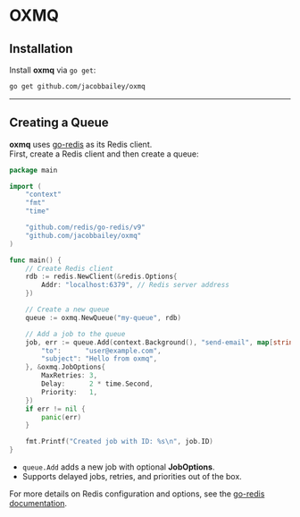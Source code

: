 # OXMQ

## Installation

Install **oxmq** via `go get`:

```bash
go get github.com/jacobbailey/oxmq
```

---

## Creating a Queue

**oxmq** uses [go-redis](https://github.com/redis/go-redis) as its Redis client.  
First, create a Redis client and then create a queue:

```go
package main

import (
    "context"
    "fmt"
    "time"

    "github.com/redis/go-redis/v9"
    "github.com/jacobbailey/oxmq"
)

func main() {
    // Create Redis client
    rdb := redis.NewClient(&redis.Options{
        Addr: "localhost:6379", // Redis server address
    })

    // Create a new queue
    queue := oxmq.NewQueue("my-queue", rdb)

    // Add a job to the queue
    job, err := queue.Add(context.Background(), "send-email", map[string]any{
        "to":      "user@example.com",
        "subject": "Hello from oxmq",
    }, &oxmq.JobOptions{
        MaxRetries: 3,
        Delay:      2 * time.Second,
        Priority:   1,
    })
    if err != nil {
        panic(err)
    }

    fmt.Printf("Created job with ID: %s\n", job.ID)
}
```

- `queue.Add` adds a new job with optional **JobOptions**.
- Supports delayed jobs, retries, and priorities out of the box.

For more details on Redis configuration and options, see the [go-redis documentation](https://pkg.go.dev/github.com/redis/go-redis/v9).
